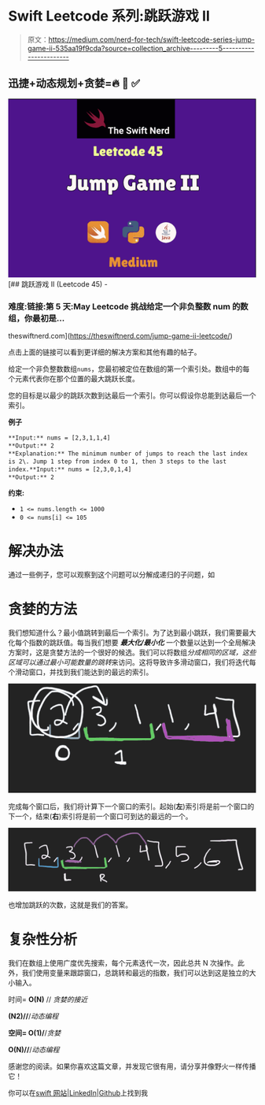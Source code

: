 # Swift Leetcode 系列:跳跃游戏 II

> 原文：<https://medium.com/nerd-for-tech/swift-leetcode-series-jump-game-ii-535aa19f9cda?source=collection_archive---------5----------------------->

## 迅捷+动态规划+贪婪=🔥 🧠 ✅

![](img/f0f613bcfefc611107adcf522b111b88.png)[](https://theswiftnerd.com/jump-game-ii-leetcode/) [## 跳跃游戏 II (Leetcode 45) -

### 难度:链接:第 5 天:May Leetcode 挑战给定一个非负整数 num 的数组，你最初是…

theswiftnerd.com](https://theswiftnerd.com/jump-game-ii-leetcode/) 

点击上面的链接可以看到更详细的解决方案和其他有趣的帖子。

给定一个非负整数数组`nums`，您最初被定位在数组的第一个索引处。数组中的每个元素代表你在那个位置的最大跳跃长度。

您的目标是以最少的跳跃次数到达最后一个索引。你可以假设你总能到达最后一个索引。

**例子**

```
**Input:** nums = [2,3,1,1,4]
**Output:** 2
**Explanation:** The minimum number of jumps to reach the last index is 2\. Jump 1 step from index 0 to 1, then 3 steps to the last index.**Input:** nums = [2,3,0,1,4]
**Output:** 2
```

**约束:**

*   `1 <= nums.length <= 1000`
*   `0 <= nums[i] <= 105`

# 解决办法

通过一些例子，您可以观察到这个问题可以分解成递归的子问题，如

# 贪婪的方法

我们想知道什么？最小值跳转到最后一个索引。为了达到最小跳跃，我们需要最大化每个指数的跳跃值。每当我们想要 ***最大化/最小化*** 一个数量以达到一个全局解决方案时，这是贪婪方法的一个很好的候选。我们可以将数组*分成相同的区域，这些区域可以通过最小可能数量的跳转*来访问。这将导致许多滑动窗口，我们将迭代每个滑动窗口，并找到我们能达到的最远的索引。

![](img/559d3f3d36c335bb90385d68176f1c10.png)

完成每个窗口后，我们将计算下一个窗口的索引。起始(**左**)索引将是前一个窗口的下一个，结束(**右**)索引将是前一个窗口可到达的最远的一个。

![](img/eb52035cfd80966de095494c31bf9736.png)

也增加跳跃的次数，这就是我们的答案。

# 复杂性分析

我们在数组上使用广度优先搜索，每个元素迭代一次，因此总共 N 次操作。此外，我们使用变量来跟踪窗口，总跳转和最远的指数，我们可以达到这是独立的大小输入。

时间= **O(N)** // *贪婪的接近*

**(N2)//**/*动态编程*

**空间= O(1)/**/*贪婪*

**O(N)//**/*动态编程*

感谢您的阅读。如果你喜欢这篇文章，并发现它很有用，请分享并像野火一样传播它！

你可以在[swift 网站](https://theswiftnerd.com/)|[LinkedIn](https://www.linkedin.com/in/varunrathi28/)|[Github](https://github.com/varunrathi28)上找到我